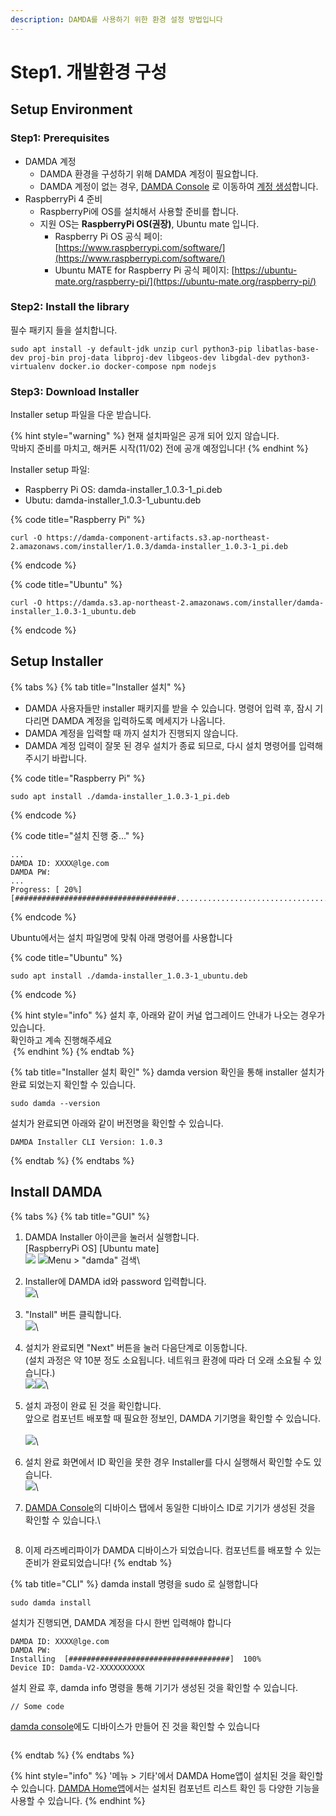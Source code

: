```yaml
---
description: DAMDA를 사용하기 위한 환경 설정 방법입니다
---
```


# Step1. 개발환경 구성

## Setup Environment <a href="#setup-environment" id="setup-environment"></a>

### Step1: Prerequisites

* DAMDA 계정
  * DAMDA 환경을 구성하기 위해 DAMDA 계정이 필요합니다.&#x20;
  * DAMDA 계정이 없는 경우, [DAMDA Console](http://damda.lge.com/login?redirect=%2Fhome) 로 이동하여 [계정 생성](../fundamentals/damda-cloud/undefined.md)합니다.
* RaspberryPi 4 준비
  * RaspberryPi에 OS를 설치해서 사용할 준비를 합니다.&#x20;
  * 지원 OS는 **RaspberryPi OS(권장)**, Ubuntu mate 입니다.&#x20;
    * Raspberry Pi OS 공식 페이: [https://www.raspberrypi.com/software/](https://www.raspberrypi.com/software/)
    * &#x20;Ubuntu MATE for Raspberry Pi 공식 페이지: [https://ubuntu-mate.org/raspberry-pi/](https://ubuntu-mate.org/raspberry-pi/)

### Step2: Install the library

필수 패키지 들을 설치합니다.

```shell
sudo apt install -y default-jdk unzip curl python3-pip libatlas-base-dev proj-bin proj-data libproj-dev libgeos-dev libgdal-dev python3-virtualenv docker.io docker-compose npm nodejs
```

### Step3: Download Installer

Installer setup 파일을 다운 받습니다.

{% hint style="warning" %}
현재 설치파일은 공개 되어 있지 않습니다. \
막바지 준비를 마치고, 해커톤 시작(11/02) 전에 공개 예정입니다!
{% endhint %}

Installer setup 파일:&#x20;

* Raspberry Pi OS: damda-installer\_1.0.3-1\_pi.deb
* Ubutu: damda-installer\_1.0.3-1\_ubuntu.deb

{% code title="Raspberry Pi" %}
```shell
curl -O https://damda-component-artifacts.s3.ap-northeast-2.amazonaws.com/installer/1.0.3/damda-installer_1.0.3-1_pi.deb
```
{% endcode %}

{% code title="Ubuntu" %}
```shell
curl -O https://damda.s3.ap-northeast-2.amazonaws.com/installer/damda-installer_1.0.3-1_ubuntu.deb
```
{% endcode %}

## Setup Installer

{% tabs %}
{% tab title="Installer 설치" %}
* DAMDA 사용자들만 installer 패키지를 받을 수 있습니다. 명령어 입력 후, 잠시 기다리면 DAMDA 계정을 입력하도록 메세지가 나옵니다.&#x20;
* DAMDA 계정을 입력할 때 까지 설치가 진행되지 않습니다.&#x20;
* DAMDA 계정 입력이 잘못 된 경우 설치가 종료 되므로, 다시 설치 명령어를 입력해주시기 바랍니다.

{% code title="Raspberry Pi" %}
```shell
sudo apt install ./damda-installer_1.0.3-1_pi.deb
```
{% endcode %}

{% code title="설치 진행 중..." %}
```shell
...
DAMDA ID: XXXX@lge.com
DAMDA PW:
...
Progress: [ 20%] [####################################................................................................................................................................................]
```
{% endcode %}



&#x20;Ubuntu에서는 설치 파일명에 맞춰 아래 명령어를 사용합니다

{% code title="Ubuntu" %}
```shell
sudo apt install ./damda-installer_1.0.3-1_ubuntu.deb
```
{% endcode %}



{% hint style="info" %}
설치 후, 아래와 같이 커널 업그레이드 안내가 나오는 경우가 있습니다.\
확인하고 계속 진행해주세요\
<img src="../.gitbook/assets/image (6) (3).png" alt="" data-size="original">
{% endhint %}
{% endtab %}

{% tab title="Installer 설치 확인" %}
damda version 확인을 통해 installer 설치가 완료 되었는지 확인할 수 있습니다.

```shell
sudo damda --version
```



설치가 완료되면 아래와 같이 버전명을 확인할 수 있습니다.

```
DAMDA Installer CLI Version: 1.0.3
```
{% endtab %}
{% endtabs %}

## Install DAMDA

{% tabs %}
{% tab title="GUI" %}
1. DAMDA Installer 아이콘을 눌러서 실행합니다. \
   \[RaspberryPi OS]                                         \[Ubuntu mate]\
   ![](<../.gitbook/assets/image (7) (2).png>)   ![Menu > "damda" 검색](https://files.gitbook.com/v0/b/gitbook-x-prod.appspot.com/o/spaces%2Fl3Km0lGSEvAZ1z7FtNCb%2Fuploads%2Fo39jplzTATPRX20mYEYA%2Fimage.png?alt=media\&token=df171290-7f44-4663-8051-69634d1bca2d)\

2. Installer에 DAMDA id와 password 입력합니다. \
   ![](<../.gitbook/assets/image (17) (1).png>)\

3. "Install" 버튼 클릭합니다. \
   ![](<../.gitbook/assets/image (7) (4).png>)\

4. 설치가 완료되면 "Next" 버튼을 눌러 다음단계로 이동합니다. \
   (설치 과정은 약 10분 정도 소요됩니다. 네트워크 환경에 따라 더 오래 소요될 수 있습니다.)\
   ![](https://files.gitbook.com/v0/b/gitbook-x-prod.appspot.com/o/spaces%2Fl3Km0lGSEvAZ1z7FtNCb%2Fuploads%2FiVEw9LLe2TVUGYZgOPBq%2Fimage.png?alt=media\&token=7bd85b06-c8f6-468d-a9fb-79c896a2a43b) ​![](<../.gitbook/assets/image (25).png>)\

5. 설치 과정이 완료 된 것을 확인합니다. \
   앞으로 컴포넌트 배포할 때 필요한 정보인, DAMDA 기기명을 확인할 수 있습니다.\
   \
   ![](<../.gitbook/assets/image (13).png>)\

6. 설치 완료 화면에서 ID 확인을 못한 경우 Installer를 다시 실행해서 확인할 수도 있습니다.\
   ![](<../.gitbook/assets/image (26).png>)\

7.  [DAMDA Console](http://damda.lge.com/)의 디바이스 탭에서 동일한 디바이스 ID로 기기가 생성된 것을 확인할 수 있습니다.\


    <figure><img src="../.gitbook/assets/image (24).png" alt=""><figcaption></figcaption></figure>
8. 이제 라즈베리파이가 DAMDA 디바이스가 되었습니다. 컴포넌트를 배포할 수 있는 준비가 완료되었습니다!
{% endtab %}

{% tab title="CLI" %}
damda install 명령을 sudo 로 실행합니다

```shell
sudo damda install
```



설치가 진행되면, DAMDA 계정을 다시 한번 입력해야 합니다

```shell
DAMDA ID: XXXX@lge.com
DAMDA PW:
Installing  [####################################]  100%
Device ID: Damda-V2-XXXXXXXXXX
```



설치 완료 후, damda info 명령을 통해 기기가 생성된 것을 확인할 수 있습니다.

```
// Some code
```



[damda console](http://damda.lge.com/home)에도 디바이스가 만들어 진 것을 확인할 수 있습니다

<figure><img src="../.gitbook/assets/image (24).png" alt=""><figcaption></figcaption></figure>
{% endtab %}
{% endtabs %}

{% hint style="info" %}
'메뉴 > 기타'에서 DAMDA Home앱이 설치된 것을 확인할 수 있습니다. [DAMDA Home앱](../fundamentals/damda/damda-home.md)에서는 설치된 컴포넌트 리스트 확인 등 다양한 기능을 사용할 수 있습니다.&#x20;
{% endhint %}
